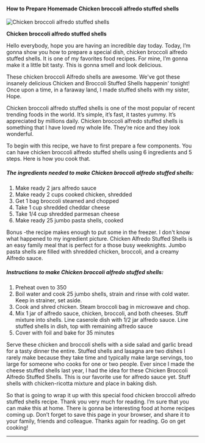             

#### How to Prepare Homemade Chicken broccoli alfredo stuffed shells

![Chicken broccoli alfredo stuffed shells](https://img-global.cpcdn.com/recipes/ecb4bbcaed69021b/751x532cq70/chicken-broccoli-alfredo-stuffed-shells-recipe-main-photo.jpg)

**Chicken broccoli alfredo stuffed shells**

Hello everybody, hope you are having an incredible day today. Today, I’m gonna show you how to prepare a special dish, chicken broccoli alfredo stuffed shells. It is one of my favorites food recipes. For mine, I’m gonna make it a little bit tasty. This is gonna smell and look delicious.

These chicken broccoli Alfredo shells are awesome. We've got these insanely delicious Chicken and Broccoli Stuffed Shells happenin' tonight! Once upon a time, in a faraway land, I made stuffed shells with my sister, Hope.

Chicken broccoli alfredo stuffed shells is one of the most popular of recent trending foods in the world. It’s simple, it’s fast, it tastes yummy. It’s appreciated by millions daily. Chicken broccoli alfredo stuffed shells is something that I have loved my whole life. They’re nice and they look wonderful.

To begin with this recipe, we have to first prepare a few components. You can have chicken broccoli alfredo stuffed shells using 6 ingredients and 5 steps. Here is how you cook that.

##### The ingredients needed to make Chicken broccoli alfredo stuffed shells:

1.  Make ready 2 jars alfredo sauce
2.  Make ready 2 cups cooked chicken, shredded
3.  Get 1 bag broccoli steamed and chopped
4.  Take 1 cup shredded cheddar cheese
5.  Take 1/4 cup shredded parmesan cheese
6.  Make ready 25 jumbo pasta shells, cooked

Bonus -the recipe makes enough to put some in the freezer. I don't know what happened to my ingredient picture. Chicken Alfredo Stuffed Shells is an easy family meal that is perfect for a those busy weeknights. Jumbo pasta shells are filled with shredded chicken, broccoli, and a creamy Alfredo sauce.

##### Instructions to make Chicken broccoli alfredo stuffed shells:

1.  Preheat oven to 350
2.  Boil water and cook 25 jumbo shells, strain and rinse with cold water. Keep in strainer, set aside.
3.  Cook and shred chicken. Steam broccoli bag in microwave and chop.
4.  Mix 1 jar of alfredo sauce, chicken, broccoli, and both cheeses. Stuff mixture into shells. Line caserole dish with 1/2 jar alfredo sauce. Line stuffed shells in dish, top with remaining alfredo sauce
5.  Cover with foil and bake for 35 minutes

Serve these chicken and broccoli shells with a side salad and garlic bread for a tasty dinner the entire. Stuffed shells and lasagna are two dishes I rarely make because they take time and typically make large servings, too large for someone who cooks for one or two people. Ever since I made the cheese stuffed shells last year, I had the idea for these Chicken Broccoli Alfredo Stuffed Shells. This is our favorite use for alfredo sauce yet. Stuff shells with chicken-ricotta mixture and place in baking dish.

So that is going to wrap it up with this special food chicken broccoli alfredo stuffed shells recipe. Thank you very much for reading. I’m sure that you can make this at home. There is gonna be interesting food at home recipes coming up. Don’t forget to save this page in your browser, and share it to your family, friends and colleague. Thanks again for reading. Go on get cooking!

* * *
